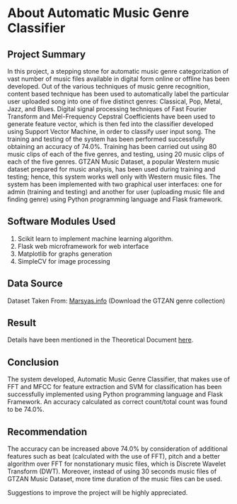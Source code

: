 # About Automatic Music Genre Classifier

## Project Summary

In this project, a stepping stone for automatic music genre categorization of vast number of music files available in digital form online or offline has been developed. Out of the various techniques of music genre recognition, content based technique has been used to automatically label the particular user uploaded song into one of five distinct genres: Classical, Pop, Metal, Jazz, and Blues. Digital signal processing techniques of Fast Fourier Transform and Mel-Frequency Cepstral Coefficients have been used to generate feature vector, which is then fed into the classifier developed using Support Vector Machine, in order to classify user input song. The training and testing of the system has been performed successfully obtaining an accuracy of 74.0%. Training has been carried out using 80 music clips of each of the five genres, and testing, using 20 music clips of each of the five genres. GTZAN Music Dataset, a popular Western music dataset prepared for music analysis, has been used during training and testing; hence, this system works well only with Western music files. The system has been implemented with two graphical user interfaces: one for admin (training and testing) and another for user (uploading music file and finding genre) using Python programming language and Flask framework. 

## Software Modules Used

1. Scikit learn to implement machine learning algorithm.
2. Flask web microframework for web interface
3. Matplotlib for graphs generation
4. SimpleCV for image processing

## Data Source

Dataset Taken From: [Marsyas.info](http://marsyas.info/downloads/datasets.html) (Download the GTZAN genre collection)

## Result

Details have been mentioned in the Theoretical Document [here](https://github.com/ruby-stha/MusicGenreClassifier/blob/69365f36bf34c1647354b4832186286d181241e1/Theoretical%20Documentation%20on%20Automatic%20Music%20Genre%20Classifier.pdf).

## Conclusion

The system developed, Automatic Music Genre Classifier, that makes use of FFT and MFCC for feature extraction and SVM for classification has been successfully implemented using Python programming language and Flask Framework. An accuracy calculated as correct count/total count was found to be 74.0%.

## Recommendation

The accuracy can be increased above 74.0% by consideration of additional features such as beat (calculated with the use of FFT), pitch and a better algorithm over FFT for nonstationary music files, which is Discrete Wavelet Transform (DWT). Moreover, instead of using 30 seconds music files of GTZAN Music Dataset, more time duration of the music files can be used. 

Suggestions to improve the project will be highly appreciated.
